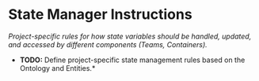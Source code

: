 # State Manager Instructions

*Project-specific rules for how state variables should be handled, updated, and accessed by different components (Teams, Containers).*

* **TODO:** Define project-specific state management rules based on the Ontology and Entities.*
